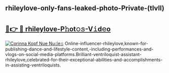 ## rhileylove-only-fans​-leaked-photo​-Private-(tlvll)


# <h2><a href="https://mediaupload.pro?title=rhileylove&ref=git">🔗👉 🔴 rhileylove-P𝚑ot𝚘𝚜-V𝚒d𝚎o</a></h2>

[![Corinna Kopf Nue Nu𝚍e𝚜](https://i.imgur.com/0qMVB7G.gif)](https://mediaupload.pro?title=rhileylove&ref=git)
Online-influencer-rhileylove,known-for-publishing-dance-and-lifestyle-content,-including-performances-and-vlogs-on-social-media-platforms.Brilliant-ventriloquist-assistant-rhileylove,celebrated-for-their-exceptional-abilities-and-accomplishments-in-assisting-ventriloquists.  